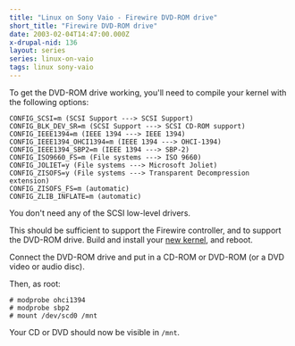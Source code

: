 ```yaml
---
title: "Linux on Sony Vaio - Firewire DVD-ROM drive"
short_title: "Firewire DVD-ROM drive"
date: 2003-02-04T14:47:00.000Z
x-drupal-nid: 136
layout: series
series: linux-on-vaio
tags: linux sony-vaio
---
```

To get the DVD-ROM drive working, you'll need to compile your kernel with the following options:

```
CONFIG_SCSI=m (SCSI Support ---> SCSI Support)
CONFIG_BLK_DEV_SR=m (SCSI Support ---> SCSI CD-ROM support)
CONFIG_IEEE1394=m (IEEE 1394 ---> IEEE 1394)
CONFIG_IEEE1394_OHCI1394=m (IEEE 1394 ---> OHCI-1394)
CONFIG_IEEE1394_SBP2=m (IEEE 1394 ---> SBP-2)
CONFIG_ISO9660_FS=m (File systems ---> ISO 9660)
CONFIG_JOLIET=y (File systems ---> Microsoft Joliet)
CONFIG_ZISOFS=y (File systems ---> Transparent Decompression extension)
CONFIG_ZISOFS_FS=m (automatic)
CONFIG_ZLIB_INFLATE=m (automatic)
```

You don't need any of the SCSI low-level drivers.

This should be sufficient to support the Firewire controller, and to support the DVD-ROM drive. Build and install your [new kernel](/drupal-4.7.3/make-kpkg.html), and reboot.

Connect the DVD-ROM drive and put in a CD-ROM or DVD-ROM (or a DVD video or audio disc).

Then, as root:

```
# modprobe ohci1394
# modprobe sbp2
# mount /dev/scd0 /mnt
```

Your CD or DVD should now be visible in `/mnt`.
